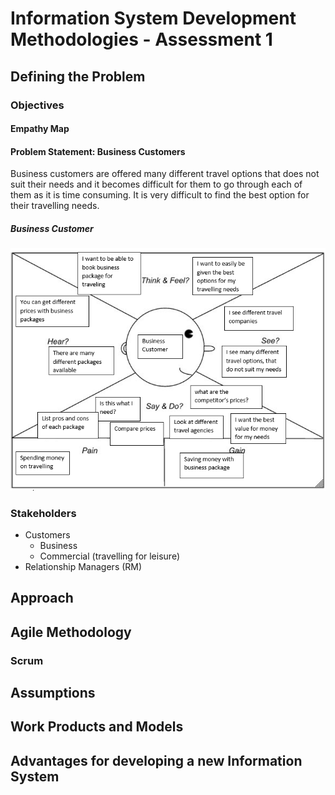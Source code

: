 # Information System Development Methodologies - Assessment 1

## Defining the Problem
### Objectives

#### Empathy Map
#### Problem Statement: Business Customers 
Business customers are offered many different travel options that does not suit their needs and it becomes difficult for them to go through each of them as it is time consuming. It is  very difficult to find the best option for their travelling needs. 

##### Business Customer

![alt text](https://github.com/RhysandLy/ISDM---Group-4/blob/Rhys/Images/Empathy%20Map%20Business%20Customers%20-%20rhys.PNG "Business Customer Empathy Map")
### Stakeholders
* Customers
    * Business
    * Commercial (travelling for leisure)
* Relationship Managers (RM)    

## Approach

## Agile Methodology
### Scrum

## Assumptions

## Work Products and Models

## Advantages for developing a new Information System
